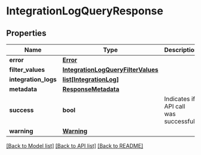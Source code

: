 # IntegrationLogQueryResponse

## Properties
Name | Type | Description | Notes
------------ | ------------- | ------------- | -------------
**error** | [**Error**](Error.md) |  | [optional] 
**filter_values** | [**IntegrationLogQueryFilterValues**](IntegrationLogQueryFilterValues.md) |  | [optional] 
**integration_logs** | [**list[IntegrationLog]**](IntegrationLog.md) |  | [optional] 
**metadata** | [**ResponseMetadata**](ResponseMetadata.md) |  | [optional] 
**success** | **bool** | Indicates if API call was successful | [optional] 
**warning** | [**Warning**](Warning.md) |  | [optional] 

[[Back to Model list]](../README.md#documentation-for-models) [[Back to API list]](../README.md#documentation-for-api-endpoints) [[Back to README]](../README.md)


